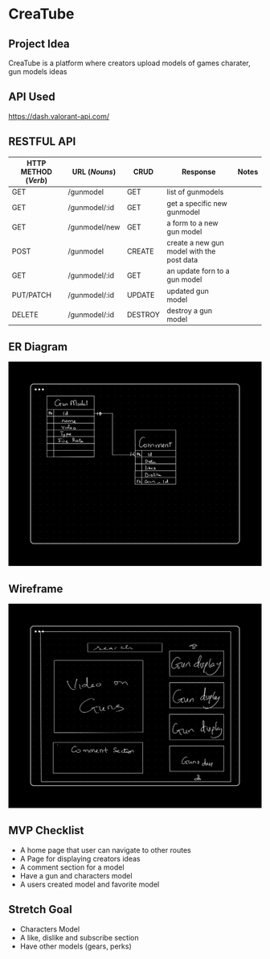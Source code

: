 # CreaTube

## Project Idea
CreaTube is a platform where creators upload models of games charater, gun models ideas

## API Used
https://dash.valorant-api.com/

## RESTFUL API

| HTTP METHOD (_Verb_) | URL (_Nouns_)                                   | CRUD  | Response                                       | Notes |
| -------------------- | ------------------------------------------------| ----  | ---------------------------------------------- | ----- |
| GET                  |  /gunmodel                                      | GET   | list of gunmodels                              |       |
| GET                  |  /gunmodel/:id                                  | GET   | get a specific new gunmodel                    |       |
| GET                  |  /gunmodel/new                                  | GET   | a form to a new gun model                      |       |
| POST                 |  /gunmodel                                      |CREATE | create a new gun model with the post data      |       |
| GET                  |  /gunmodel/:id                                  | GET   | an update forn to a gun model                  |       |
| PUT/PATCH            |  /gunmodel/:id                                  |UPDATE | updated gun model                              |       |
| DELETE               |  /gunmodel/:id                                  |DESTROY| destroy a gun model                            |       |


## ER Diagram
![Wireframe](ERDiagram.png)

## Wireframe
![Wireframe](HomePage.png)

## MVP Checklist
* A home page that user can navigate to other routes
* A Page for displaying creators ideas
* A comment section for a model
* Have a gun and characters model
* A users created model and favorite model

## Stretch Goal
* Characters Model
* A like, dislike and subscribe section
* Have other models (gears, perks)
